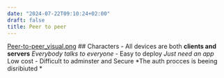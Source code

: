 ```yaml
---
date: "2024-07-22T09:10:24+02:00"
draft: false
title: Peer to peer
---
```


[Peer-to-peer_visual.png](/Peer-to-peer_visual.png) ## Characters - All
devices are both **clients and servers** *Everybody talks to everyone* -
Easy to deploy *Just need an app* Low cost - Difficult to adminster and
Secure *The auth procces is beeing disribiuted *
